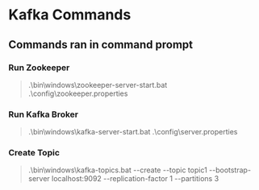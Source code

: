 # Kafka Commands

## Commands ran in command prompt

### Run Zookeeper
> .\bin\windows\zookeeper-server-start.bat .\config\zookeeper.properties

### Run Kafka Broker
> .\bin\windows\kafka-server-start.bat .\config\server.properties

### Create Topic
> .\bin\windows\kafka-topics.bat --create --topic topic1 --bootstrap-server localhost:9092 --replication-factor 1 --partitions 3


